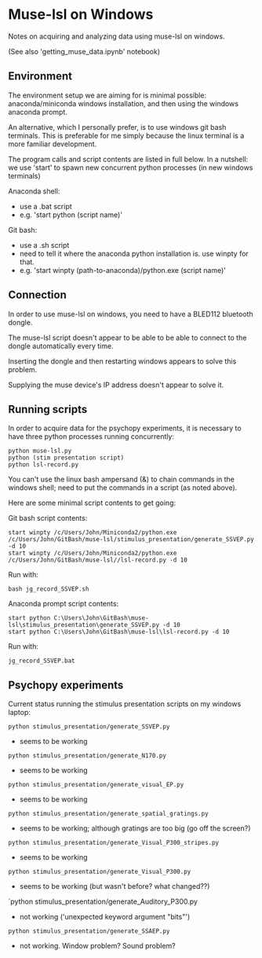 
# Muse-lsl on Windows

Notes on acquiring and analyzing data using muse-lsl on windows.


(See also 'getting_muse_data.ipynb' notebook)




## Environment

The environment setup we are aiming for is minimal possible: anaconda/miniconda windows installation, and then using the windows anaconda prompt. 

An alternative, which I personally prefer, is to use windows git bash terminals. This is preferable for me simply because the linux terminal is a more familiar development. 

The program calls and script contents are listed in full below. In a nutshell: we use 'start' to spawn new concurrent python processes (in new windows terminals)


Anaconda shell: 

- use a .bat script
- e.g. 'start python (script name)'


Git bash: 

- use a .sh script
- need to tell it where the anaconda python installation is. use winpty for that. 
- e.g. 'start winpty (path-to-anaconda)/python.exe (script name)'




## Connection

In order to use muse-lsl on windows, you need to have a BLED112 bluetooth dongle. 


The muse-lsl script doesn't appear to be able to be able to connect to the dongle automatically every time. 

Inserting the dongle and then restarting windows appears to solve this problem. 

Supplying the muse device's IP address doesn't appear to solve it. 


## Running scripts

In order to acquire data for the psychopy experiments, it is necessary to have three python processes running concurrently:

`python muse-lsl.py`  
`python (stim presentation script)`  
`python lsl-record.py`  


You can't use the linux bash ampersand (&) to chain commands in the windows shell; need to put the commands in a script (as noted above). 


Here are some minimal script contents to get going:



Git bash script contents:


`start winpty /c/Users/John/Miniconda2/python.exe /c/Users/John/GitBash/muse-lsl/stimulus_presentation/generate_SSVEP.py -d 10`  
`start winpty /c/Users/John/Miniconda2/python.exe /c/Users/John/GitBash/muse-lsl//lsl-record.py -d 10`  


Run with:

`bash jg_record_SSVEP.sh`  



Anaconda prompt script contents:


`start python C:\Users\John\GitBash\muse-lsl\stimulus_presentation\generate_SSVEP.py -d 10`    
`start python C:\Users\John\GitBash\muse-lsl\lsl-record.py -d 10`  


Run with:

`jg_record_SSVEP.bat`  










## Psychopy experiments


Current status running the stimulus presentation scripts on my windows laptop:


`python stimulus_presentation/generate_SSVEP.py`
- seems to be working



`python stimulus_presentation/generate_N170.py`
- seems to be working


`python stimulus_presentation/generate_visual_EP.py`
- seems to be working



`python stimulus_presentation/generate_spatial_gratings.py`
- seems to be working; although gratings are too big (go off the screen?)


`python stimulus_presentation/generate_Visual_P300_stripes.py`
- seems to be working



`python stimulus_presentation/generate_Visual_P300.py`
- seems to be working (but wasn't before? what changed??)



`python stimulus_presentation/generate_Auditory_P300.py
- not working ('unexpected keyword argument "bits"')


`python stimulus_presentation/generate_SSAEP.py`
- not working. Window problem? Sound problem?









